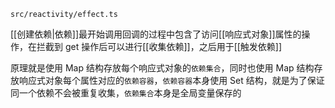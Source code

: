 `src/reactivity/effect.ts`

[[创建依赖|依赖]]最开始调用回调的过程中包含了访问[[响应式对象]]属性的操作，在拦截到 get 操作后可以进行[[收集依赖]]，之后用于[[触发依赖]]

原理就是使用 Map 结构存放每个响应式对象的`依赖集合`，同时也使用 Map 结构存放响应式对象每个属性对应的`依赖容器`，`依赖容器`本身使用 Set 结构，就是为了保证同一个依赖不会被重复收集，`依赖集合`本身是全局变量保存的